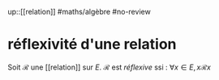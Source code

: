 up::[[relation]]
#maths/algèbre #no-review 
# réflexivité d'une relation
Soit $\mathscr R$ une [[relation]] sur $E$.
$\mathscr R$ est _réflexive_ ssi :
$\forall x\in E, x\mathscr Rx$

